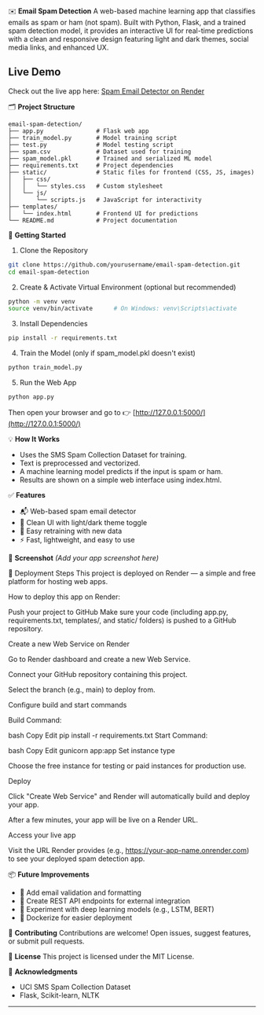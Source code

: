 ✉️ **Email Spam Detection**
A web-based machine learning app that classifies emails as spam or ham (not spam). Built with Python, Flask, and a trained spam detection model, it provides an interactive UI for real-time predictions with a clean and responsive design featuring light and dark themes, social media links, and enhanced UX.

## Live Demo

Check out the live app here: [Spam Email Detector on Render](https://e-mail-spam-detection-wsao.onrender.com)


🗂️ **Project Structure**

```
email-spam-detection/
├── app.py               # Flask web app
├── train_model.py       # Model training script
├── test.py              # Model testing script
├── spam.csv             # Dataset used for training
├── spam_model.pkl       # Trained and serialized ML model
├── requirements.txt     # Project dependencies
├── static/              # Static files for frontend (CSS, JS, images)
│   ├── css/
│   │   └── styles.css   # Custom stylesheet
│   └── js/
│       └── scripts.js   # JavaScript for interactivity
├── templates/
│   └── index.html       # Frontend UI for predictions
└── README.md            # Project documentation
```

🚀 **Getting Started**

1. Clone the Repository

```bash
git clone https://github.com/yourusername/email-spam-detection.git
cd email-spam-detection
```

2. Create & Activate Virtual Environment (optional but recommended)

```bash
python -m venv venv
source venv/bin/activate      # On Windows: venv\Scripts\activate
```

3. Install Dependencies

```bash
pip install -r requirements.txt
```

4. Train the Model (only if spam\_model.pkl doesn't exist)

```bash
python train_model.py
```

5. Run the Web App

```bash
python app.py
```

Then open your browser and go to 👉 [http://127.0.0.1:5000/](http://127.0.0.1:5000/)

💡 **How It Works**

* Uses the SMS Spam Collection Dataset for training.
* Text is preprocessed and vectorized.
* A machine learning model predicts if the input is spam or ham.
* Results are shown on a simple web interface using index.html.

✅ **Features**

* 📬 Web-based spam email detector
* 🎨 Clean UI with light/dark theme toggle
* 🔄 Easy retraining with new data
* ⚡ Fast, lightweight, and easy to use


📸 **Screenshot**
*(Add your app screenshot here)*

🚀 Deployment Steps
This project is deployed on Render — a simple and free platform for hosting web apps.

How to deploy this app on Render:

Push your project to GitHub
Make sure your code (including app.py, requirements.txt, templates/, and static/ folders) is pushed to a GitHub repository.

Create a new Web Service on Render

Go to Render dashboard and create a new Web Service.

Connect your GitHub repository containing this project.

Select the branch (e.g., main) to deploy from.

Configure build and start commands

Build Command:

bash
Copy
Edit
pip install -r requirements.txt
Start Command:

bash
Copy
Edit
gunicorn app:app
Set instance type

Choose the free instance for testing or paid instances for production use.

Deploy

Click "Create Web Service" and Render will automatically build and deploy your app.

After a few minutes, your app will be live on a Render URL.

Access your live app

Visit the URL Render provides (e.g., https://your-app-name.onrender.com) to see your deployed spam detection app.



📦 **Future Improvements**

* 📧 Add email validation and formatting
* 🔌 Create REST API endpoints for external integration
* 🧠 Experiment with deep learning models (e.g., LSTM, BERT)
* 🐳 Dockerize for easier deployment

🤝 **Contributing**
Contributions are welcome! Open issues, suggest features, or submit pull requests.

📜 **License**
This project is licensed under the MIT License.

🙌 **Acknowledgments**

* UCI SMS Spam Collection Dataset
* Flask, Scikit-learn, NLTK

---


